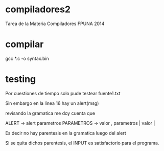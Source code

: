 compiladores2
=============

Tarea de la Materia Compiladores FPUNA 2014

compilar
========

gcc *.c -o syntax.bin

testing
=======

Por cuestiones de tiempo solo pude testear fuente1.txt

Sin embargo en la linea 16 hay un
alert(msg)

revisando la gramatica me doy cuenta que

ALERT -> alert parametros
PARAMETROS -> valor , parametros | valor | <vacio>

Es decir no hay parentesis en la gramatica luego del alert

Si se quita dichos parentesis, el INPUT es satisfactorio para el programa.
